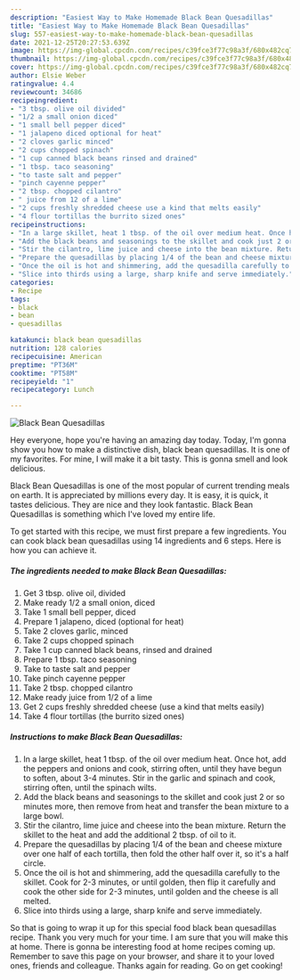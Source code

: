 ```yaml
---
description: "Easiest Way to Make Homemade Black Bean Quesadillas"
title: "Easiest Way to Make Homemade Black Bean Quesadillas"
slug: 557-easiest-way-to-make-homemade-black-bean-quesadillas
date: 2021-12-25T20:27:53.639Z
image: https://img-global.cpcdn.com/recipes/c39fce3f77c98a3f/680x482cq70/black-bean-quesadillas-recipe-main-photo.jpg
thumbnail: https://img-global.cpcdn.com/recipes/c39fce3f77c98a3f/680x482cq70/black-bean-quesadillas-recipe-main-photo.jpg
cover: https://img-global.cpcdn.com/recipes/c39fce3f77c98a3f/680x482cq70/black-bean-quesadillas-recipe-main-photo.jpg
author: Elsie Weber
ratingvalue: 4.4
reviewcount: 34686
recipeingredient:
- "3 tbsp. olive oil divided"
- "1/2 a small onion diced"
- "1 small bell pepper diced"
- "1 jalapeno diced optional for heat"
- "2 cloves garlic minced"
- "2 cups chopped spinach"
- "1 cup canned black beans rinsed and drained"
- "1 tbsp. taco seasoning"
- "to taste salt and pepper"
- "pinch cayenne pepper"
- "2 tbsp. chopped cilantro"
- " juice from 12 of a lime"
- "2 cups freshly shredded cheese use a kind that melts easily"
- "4 flour tortillas the burrito sized ones"
recipeinstructions:
- "In a large skillet, heat 1 tbsp. of the oil over medium heat. Once hot, add the peppers and onions and cook, stirring often, until they have begun to soften, about 3-4 minutes. Stir in the garlic and spinach and cook, stirring often, until the spinach wilts."
- "Add the black beans and seasonings to the skillet and cook just 2 or so minutes more, then remove from heat and transfer the bean mixture to a large bowl."
- "Stir the cilantro, lime juice and cheese into the bean mixture. Return the skillet to the heat and add the additional 2 tbsp. of oil to it."
- "Prepare the quesadillas by placing 1/4 of the bean and cheese mixture over one half of each tortilla, then fold the other half over it, so it&#39;s a half circle."
- "Once the oil is hot and shimmering, add the quesadilla carefully to the skillet. Cook for 2-3 minutes, or until golden, then flip it carefully and cook the other side for 2-3 minutes, until golden and the cheese is all melted."
- "Slice into thirds using a large, sharp knife and serve immediately."
categories:
- Recipe
tags:
- black
- bean
- quesadillas

katakunci: black bean quesadillas 
nutrition: 128 calories
recipecuisine: American
preptime: "PT36M"
cooktime: "PT58M"
recipeyield: "1"
recipecategory: Lunch

---
```



![Black Bean Quesadillas](https://img-global.cpcdn.com/recipes/c39fce3f77c98a3f/680x482cq70/black-bean-quesadillas-recipe-main-photo.jpg)

Hey everyone, hope you're having an amazing day today. Today, I'm gonna show you how to make a distinctive dish, black bean quesadillas. It is one of my favorites. For mine, I will make it a bit tasty. This is gonna smell and look delicious.

Black Bean Quesadillas is one of the most popular of current trending meals on earth. It is appreciated by millions every day. It is easy, it is quick, it tastes delicious. They are nice and they look fantastic. Black Bean Quesadillas is something which I've loved my entire life.




To get started with this recipe, we must first prepare a few ingredients. You can cook black bean quesadillas using 14 ingredients and 6 steps. Here is how you can achieve it.

<!--inarticleads1-->

##### The ingredients needed to make Black Bean Quesadillas:

1. Get 3 tbsp. olive oil, divided
1. Make ready 1/2 a small onion, diced
1. Take 1 small bell pepper, diced
1. Prepare 1 jalapeno, diced (optional for heat)
1. Take 2 cloves garlic, minced
1. Take 2 cups chopped spinach
1. Take 1 cup canned black beans, rinsed and drained
1. Prepare 1 tbsp. taco seasoning
1. Take to taste salt and pepper
1. Take pinch cayenne pepper
1. Take 2 tbsp. chopped cilantro
1. Make ready  juice from 1/2 of a lime
1. Get 2 cups freshly shredded cheese (use a kind that melts easily)
1. Take 4 flour tortillas (the burrito sized ones)




<!--inarticleads2-->

##### Instructions to make Black Bean Quesadillas:

1. In a large skillet, heat 1 tbsp. of the oil over medium heat. Once hot, add the peppers and onions and cook, stirring often, until they have begun to soften, about 3-4 minutes. Stir in the garlic and spinach and cook, stirring often, until the spinach wilts.
1. Add the black beans and seasonings to the skillet and cook just 2 or so minutes more, then remove from heat and transfer the bean mixture to a large bowl.
1. Stir the cilantro, lime juice and cheese into the bean mixture. Return the skillet to the heat and add the additional 2 tbsp. of oil to it.
1. Prepare the quesadillas by placing 1/4 of the bean and cheese mixture over one half of each tortilla, then fold the other half over it, so it&#39;s a half circle.
1. Once the oil is hot and shimmering, add the quesadilla carefully to the skillet. Cook for 2-3 minutes, or until golden, then flip it carefully and cook the other side for 2-3 minutes, until golden and the cheese is all melted.
1. Slice into thirds using a large, sharp knife and serve immediately.




So that is going to wrap it up for this special food black bean quesadillas recipe. Thank you very much for your time. I am sure that you will make this at home. There is gonna be interesting food at home recipes coming up. Remember to save this page on your browser, and share it to your loved ones, friends and colleague. Thanks again for reading. Go on get cooking!
